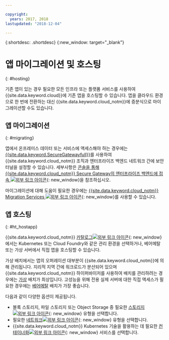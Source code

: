 ```yaml
---

copyright:
  years: 2017, 2018
lastupdated: "2018-12-04"

---
```


{:shortdesc: .shortdesc}
{:new_window: target="_blank"}

# 앱 마이그레이션 및 호스팅
{: #hosting}

기존 앱이 있는 경우 필요한 모든 인프라 또는 플랫폼 서비스를 사용하여 {{site.data.keyword.cloud}}에 기존 앱을 호스팅할 수 있습니다. 앱을 클라우드 환경으로 한 번에 전환하는 대신 {{site.data.keyword.cloud_notm}}에 증분식으로 마이그레이션할 수도 있습니다.

## 앱 마이그레이션
{: #migrating}

앱에서 온프레미스 데이터 또는 서비스에 액세스해야 하는 경우에는 [{{site.data.keyword.SecureGatewayfull}}](/docs/services/SecureGateway/index.html#getting-started-with-sg)를 사용하여 {{site.data.keyword.cloud_notm}} 조직과 엔터프라이즈 백엔드 네트워크 간에 보안 터널을 설정할 수 있습니다. 세부사항은 [콘솔을 통해 {{site.data.keyword.cloud_notm}} Secure Gateway의 엔터프라이즈 백엔드에 접속 ![외부 링크 아이콘](../icons/launch-glyph.svg "외부 링크 아이콘")](https://developer.ibm.com/bluemix/2015/04/01/reaching-enterprise-backend-bluemix-secure-gateway/){: new_window}을 참조하십시오.

마이그레이션에 대해 도움이 필요한 경우에는 [{{site.data.keyword.cloud_notm}} Migration Services ![외부 링크 아이콘](../icons/launch-glyph.svg "외부 링크 아이콘")](https://www.ibm.com/cloud/migration-services){: new_window}를 사용할 수 있습니다. 

## 앱 호스팅
{: #ht_hostapp}

{{site.data.keyword.cloud_notm}} [카탈로그![외부 링크 아이콘](../icons/launch-glyph.svg "외부 링크 아이콘")](https://{DomainName}/catalog/?taxonomyNavigation=apps){: new_window}에서는 Kubernetes 또는 Cloud Foundry와 같은 관리 환경을 선택하거나, 베어메탈 또는 가상 서버에서 직접 앱을 호스팅할 수 있습니다.

가상 배치에서는 앱의 오퍼레이션 대부분이 {{site.data.keyword.cloud_notm}}에 의해 관리됩니다. 지리적 지역 간에 워크로드가 분산되어 있으며 {{site.data.keyword.cloud_notm}} 하이퍼바이저를 사용하여 배치를 관리하려는 경우에는 [가상](/docs/vsi/vsi_about.html) 배치가 최상입니다. 고성능을 위해 전용 실제 서버에 대한 직접 액세스가 필요한 경우에는 [베어메탈](/docs/bare-metal/index.html#getting-started) 배치가 가장 좋습니다.

다음과 같이 다양한 옵션이 제공됩니다.
* 블록 스토리지, 파일 스토리지 또는 Object Storage 중 필요한 [스토리지![외부 링크 아이콘](../icons/launch-glyph.svg "외부 링크 아이콘")](https://{DomainName}/catalog/?taxonomyNavigation=apps&category=slstorage){: new_window} 유형을 선택합니다.
* 필요한 [네트워크![외부 링크 아이콘](../icons/launch-glyph.svg "외부 링크 아이콘")](https://{DomainName}/catalog/?taxonomyNavigation=apps&category=slnetwork){: new_window} 유형을 선택합니다.
* {{site.data.keyword.cloud_notm}} Kubernetes 기술을 활용하는 데 필요한 [컨테이너화![외부 링크 아이콘](../icons/launch-glyph.svg "외부 링크 아이콘")](https://{DomainName}/catalog/?taxonomyNavigation=apps&category=containers){: new_window} 서비스를 선택합니다.
